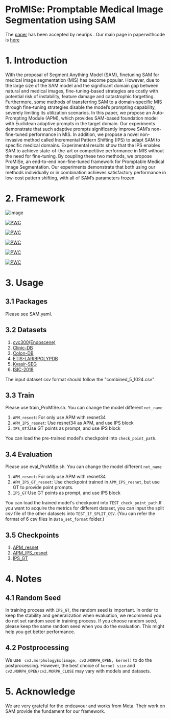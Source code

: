 # ProMISe: Promptable Medical Image Segmentation using SAM

The [paper]([https://openreview.net/pdf?id=apG2vDGpN5]) has been accepted by neurips
.
Our main page in paperwithcode is [here](https://paperswithcode.com/paper/promise-promptable-medical-image-segmentation)

# 1. Introduction
With the proposal of Segment Anything Model (SAM), finetuning SAM for medical image segmentation (MIS) has become popular. However, due to the large size of the SAM model and the significant domain gap between natural and medical images, fine-tuning-based
strategies are costly with potential risk of instability, feature damage
and catastrophic forgetting. Furthermore, some methods of transferring
SAM to a domain-specific MIS through fine-tuning strategies disable the
model’s prompting capability, severely limiting its utilization scenarios.
In this paper, we propose an Auto-Prompting Module (APM), which provides SAM-based foundation model with Euclidean adaptive prompts
in the target domain. Our experiments demonstrate that such adaptive prompts significantly improve SAM’s non-fine-tuned performance
in MIS. In addition, we propose a novel non-invasive method called Incremental Pattern Shifting (IPS) to adapt SAM to specific medical domains.  Experimental results show that the IPS enables SAM to achieve
state-of-the-art or competitive performance in MIS without the need for
fine-tuning. By coupling these two methods, we propose ProMISe, an
end-to-end non-fine-tuned framework for Promptable Medical Image
Segmentation. Our experiments demonstrate that both using our methods individually or in combination achieves satisfactory performance in
low-cost pattern shifting, with all of SAM’s parameters frozen.
# 2. Framework
![image](https://github.com/xinkunwang111/ProMISe/assets/130198762/1e1ff6cf-7eb6-4ab9-a2a5-7fc28661c3a5)

[![PWC](https://img.shields.io/endpoint.svg?url=https://paperswithcode.com/badge/promise-promptable-medical-image-segmentation/medical-image-segmentation-on-isic-2018-1)](https://paperswithcode.com/sota/medical-image-segmentation-on-isic-2018-1?p=promise-promptable-medical-image-segmentation)

[![PWC](https://img.shields.io/endpoint.svg?url=https://paperswithcode.com/badge/promise-promptable-medical-image-segmentation/medical-image-segmentation-on-cvc-colondb)](https://paperswithcode.com/sota/medical-image-segmentation-on-cvc-colondb?p=promise-promptable-medical-image-segmentation)

[![PWC](https://img.shields.io/endpoint.svg?url=https://paperswithcode.com/badge/promise-promptable-medical-image-segmentation/medical-image-segmentation-on-etis)](https://paperswithcode.com/sota/medical-image-segmentation-on-etis?p=promise-promptable-medical-image-segmentation)

[![PWC](https://img.shields.io/endpoint.svg?url=https://paperswithcode.com/badge/promise-promptable-medical-image-segmentation/lesion-segmentation-on-isic-2018)](https://paperswithcode.com/sota/lesion-segmentation-on-isic-2018?p=promise-promptable-medical-image-segmentation)

[![PWC](https://img.shields.io/endpoint.svg?url=https://paperswithcode.com/badge/promise-promptable-medical-image-segmentation/medical-image-segmentation-on-kvasir-seg)](https://paperswithcode.com/sota/medical-image-segmentation-on-kvasir-seg?p=promise-promptable-medical-image-segmentation)


# 3. Usage
## 3.1 Packages
Please see SAM.yaml.
## 3.2 Datasets 
1. [cvc300(Endoscene)](https://pages.cvc.uab.es/CVC-Colon/index.php/databases/cvc-endoscenestill/)
2. [Clinic-DB](https://polyp.grand-challenge.org/CVCClinicDB/)
3. [Colon-DB](https://figshare.com/articles/figure/Polyp_DataSet_zip/21221579)
4. [ETIS-LARIBPOLYPDB](https://polyp.grand-challenge.org/ETISLarib/)
5. [Kvasir-SEG](https://www.kaggle.com/datasets/meetnagadia/kvasir-dataset)
6. [ISIC-2018](https://challenge.isic-archive.com/data/#2018)
   
The input dataset csv format should follow the "combined_5_1024.csv"




## 3.3 Train
Please use train_ProMISe.sh.  You can change the model different   `net_name`

1. `APM_resnet`: For only use APM with resnet34
2. `APM_IPS_resnet`: Use resnet34 as APM, and use IPS block
3. `IPS_GT`:Use GT points as prompt, and use IPS block

You can load the pre-trained model's checkpoint into `check_point_path`.

## 3.4 Evaluation
Please use eval_ProMISe.sh.  You can change the model different   `net_name`

1. `APM_resnet`: For only use APM with resnet34
2.  `APM_IPS_GT_resnet`: Use checkpoint trained in `APM_IPS_resnet`, but use GT to provide point prompts.
3.  `IPS_GT`:Use GT points as prompt, and use IPS block


You can load the trained model's checkpoint into `TEST_check_point_path`.If you want to acquire the metrics for different dataset, you can input the split csv file of the other datasets into `TEST_IF_SPLIT_CSV`. (You can refer the format of 6 csv files in `Data_set_format` folder.)

## 3.5 Checkpoints
1. [APM_resnet](https://drive.google.com/file/d/1bjyRUKolZ5ON-egnSnfpLNdyDQvcOmWL/view?usp=drive_link)
2. [APM_IPS_resnet](https://drive.google.com/file/d/1HSX4HgrrBreAoVDSUcOZhpN8BnKEnJO-/view?usp=drive_link)
3. [IPS_GT](https://drive.google.com/file/d/1R1eqzYkEjoynSynn8OP4maL6YjZjgW-f/view?usp=drive_link)

# 4. Notes
## 4.1  Random Seed
In training process with `IPS_GT`, the random seed is important. In order to keep the stability and generalization when evaluation, we recommend you do not set random seed in training  process. If you choose random seed, please keep the same random seed when you do the evaluation. This might help you get better performance.
## 4.2 Postprocessing
We use ` cv2.morphologyEx(image, cv2.MORPH_OPEN, kernel)` to do the postprocessing. However, the best choice of `kernel size` and `cv2.MORPH_OPEN/cv2.MORPH_CLOSE` may vary with models and datasets.

# 5. Acknowledge
We are very grateful for the endeavour and works from Meta. Their work on SAM provide the fundament for our framework.



   


